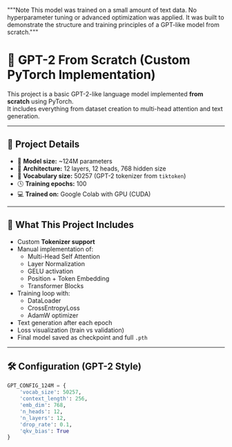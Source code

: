 """Note 
This model was trained on a small amount of text data.
No hyperparameter tuning or advanced optimization was applied.
It was built to demonstrate the structure and training principles of a GPT-like model from scratch."""


# 🧠 GPT-2 From Scratch (Custom PyTorch Implementation)

This project is a basic GPT-2-like language model implemented **from scratch** using PyTorch.  
It includes everything from dataset creation to multi-head attention and text generation.

---

## 📌 Project Details

- 🔢 **Model size:** ~124M parameters  
- 🧱 **Architecture:** 12 layers, 12 heads, 768 hidden size  
- 🧠 **Vocabulary size:** 50257 (GPT-2 tokenizer from `tiktoken`)  
- 🕓 **Training epochs:** 100  
- 💻 **Trained on:** Google Colab with GPU (CUDA)

---

## 🚀 What This Project Includes

- Custom **Tokenizer support** 
- Manual implementation of:
  - Multi-Head Self Attention
  - Layer Normalization
  - GELU activation
  - Position + Token Embedding
  - Transformer Blocks
- Training loop with:
  - DataLoader
  - CrossEntropyLoss
  - AdamW optimizer
- Text generation after each epoch
- Loss visualization (train vs validation)
- Final model saved as checkpoint and full `.pth`

---

## 🛠 Configuration (GPT-2 Style)

```python
GPT_CONFIG_124M = {
    'vocab_size': 50257,
    'context_length': 256,
    'emb_dim': 768,
    'n_heads': 12,
    'n_layers': 12,
    'drop_rate': 0.1,
    'qkv_bias': True
}

 
